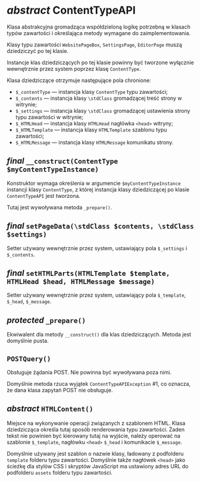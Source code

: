 *abstract* ContentTypeAPI
===

Klasa abstrakcyjna gromadząca współdzieloną logikę potrzebną w klasach typów zawartości i określająca metody wymagane do zaimplementowania.

Klasy typu zawartości `WebsitePageBox`, `SettingsPage`, `EditorPage` muszą dziedziczyć po tej klasie.

Instancje klas dziedziczących po tej klasie powinny być tworzone wyłącznie wewnętrznie przez system poprzez klasę `ContentType`.

Klasa dziedziczące otrzymuje następujące pola chronione:

- `$_contentType` — instancja klasy `ContentType` typu zawartości;
- `$_contents` — instancja klasy `\stdClass` gromadzącej treść strony w witrynie;
- `$_settings` — instancja klasy `\stdClass` gromadzącej ustawienia strony typu zawartości w witrynie;
- `$_HTMLHead` — instancja klasy `HTMLHead` nagłówka `<head>` witryny;
- `$_HTMLTemplate` — instancja klasy `HTMLTemplate` szablonu typu zawartości;
- `$_HTMLMessage` — instancja klasy `HTMLMessage` komunikatu strony.

## *final* `__construct(ContentType $myContentTypeInstance)`

Konstruktor wymaga określenia w argumencie `$myContentTypeInstance` instancji klasy `ContentType`, z której instancja klasy dziedziczącej po klasie `ContentTypeAPI` jest tworzona.

Tutaj jest wywoływana metoda `_prepare()`.

## *final* `setPageData(\stdClass $contents, \stdClass $settings)`

Setter używany wewnętrznie przez system, ustawiający pola `$_settings` i `$_contents`.

## *final* `setHTMLParts(HTMLTemplate $template, HTMLHead $head, HTMLMessage $message)`

Setter używany wewnętrznie przez system, ustawiający pola `$_template`, `$_head`, `$_message`.

## *protected* `_prepare()`

Ekwiwalent dla metody `__construct()` dla klas dziedziczących. Metoda jest domyślnie pusta.

## `POSTQuery()`

Obsługuje żądania POST. Nie powinna być wywoływana poza nimi.

Domyślnie metoda rzuca wyjątek `ContentTypeAPIException` #1, co oznacza, że dana klasa zapytań POST nie obsługuje.

## *abstract* `HTMLContent()`

Miejsce na wykonywanie operacji związanych z szablonem HTML. Klasa dziedzicząca określa tutaj sposób renderowania typu zawartości. Żaden tekst nie powinien być kierowany tutaj na wyjście, należy operować na szablonie `$_template`, nagłówku `<head>` `$_head` i komunikacie `$_message`.

Domyślnie używany jest szablon o nazwie klasy, ładowany z podfolderu `template` folderu typu zawartości. Domyślnie także nagłówek `<head>` jako ścieżkę dla stylów CSS i skryptów JavaScript ma ustawiony adres URL do podfolderu `assets` folderu typu zawartości.